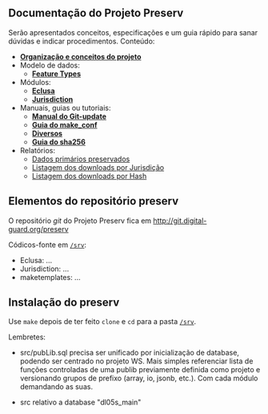 ## Documentação do Projeto Preserv

Serão apresentados conceitos, especificações e um guia rápido para sanar dúvidas e indicar procedimentos. Conteúdo:

* [**Organização e conceitos do projeto**](organizacao.md)
* Modelo de dados:
   - [**Feature Types**](ftypes.md)
* Módulos:
   - [**Eclusa**](eclusa.md)
   - [**Jurisdiction**](jurisdiction.md)
* Manuais, guias ou tutoriais:
   - [**Manual do Git-update**](man-gitUpdate.md)
   - [**Guia do make_conf**](man-makeConf.md)
   - [**Diversos**](man-diversos.md)
   - [**Guia do sha256**](man-sha256.md)
* Relatórios:
   - [Dados primários preservados](report-primaryData.md)
   - [Listagem dos downloads por Jurisdição](list-primaryData-byJurisdic.md)
   - [Listagem dos downloads por Hash](list-primaryData-byHash.md)

## Elementos do repositório preserv

O repositório *git* do Projeto Preserv fica em http://git.digital-guard.org/preserv

Códicos-fonte em [`/srv`](http://git.digital-guard.org/preserv/tree/main/src):
* Eclusa: ...
* Jurisdiction: ...
* maketemplates: ...  

## Instalação do preserv

Use `make` depois de ter feito `clone` e `cd` para a pasta [`/srv`](http://git.digital-guard.org/preserv/tree/main/src).

Lembretes:

* src/pubLib.sql precisa ser unificado por inicialização de database, podendo ser centrado no projeto WS. Mais simples referenciar lista de funções controladas de uma publib previamente definida como projeto e versionando grupos de prefixo (array, io, jsonb, etc.). Com cada módulo demandando as suas.

* src relativo a database  "dl05s_main"
